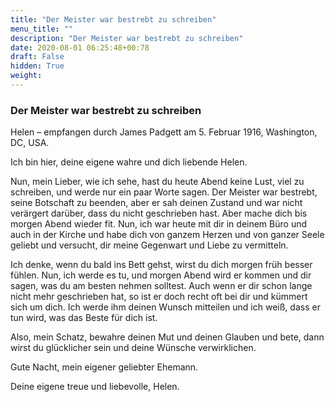 ```yaml
---
title: "Der Meister war bestrebt zu schreiben"
menu_title: ""
description: "Der Meister war bestrebt zu schreiben"
date: 2020-08-01 06:25:48+00:78
draft: False
hidden: True
weight:
---
```

### Der Meister war bestrebt zu schreiben

Helen – empfangen durch James Padgett am 5. Februar 1916, Washington, DC, USA.

Ich bin hier, deine eigene wahre und dich liebende Helen.

Nun, mein Lieber, wie ich sehe, hast du heute Abend keine Lust, viel zu schreiben, und werde nur ein paar Worte sagen. Der Meister war bestrebt, seine Botschaft zu beenden, aber er sah deinen Zustand und war nicht verärgert darüber, dass du nicht geschrieben hast. Aber mache dich bis morgen Abend wieder fit. Nun, ich war heute mit dir in deinem Büro und auch in der Kirche und habe dich von ganzem Herzen und von ganzer Seele geliebt und versucht, dir meine Gegenwart und Liebe zu vermitteln.

Ich denke, wenn du bald ins Bett gehst, wirst du dich morgen früh besser fühlen. Nun, ich werde es tu, und morgen Abend wird er kommen und dir sagen, was du am besten nehmen solltest. Auch wenn er dir schon lange nicht mehr geschrieben hat, so ist er doch recht oft bei dir und kümmert sich um dich. Ich werde ihm deinen Wunsch mitteilen und ich weiß, dass er tun wird, was das Beste für dich ist.

Also, mein Schatz, bewahre deinen Mut und deinen Glauben und bete, dann wirst du glücklicher sein und deine Wünsche verwirklichen.

Gute Nacht, mein eigener geliebter Ehemann.

Deine eigene treue und liebevolle, Helen.
